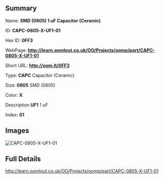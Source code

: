

## Summary
 
Name: __SMD (0805) 1 uF Capacitor (Ceramic)__

ID: __CAPC-0805-X-UF1-01__

Hex ID: __0FF3__

WebPage: __http://learn.oomlout.co.uk/OO/Projects/oomp/part/CAPC-0805-X-UF1-01__

Short URL: __http://oom.lt/0FF3__


Type: __CAPC__ Capacitor (Ceramic) 

Size: __0805__ SMD (0805) 

Color: __X__  

Description __UF1__ 1 uF 

Index: __01__


## Images
![CAPC-0805-X-UF1-01](http://oomlout.com/oomp-gen/parts/CAPC-0805-X-UF1-01/CAPC-0805-X-UF1-01_420.jpg)



## Full Details

 http://learn.oomlout.co.uk/OO/Projects/oomp/part/CAPC-0805-X-UF1-01














